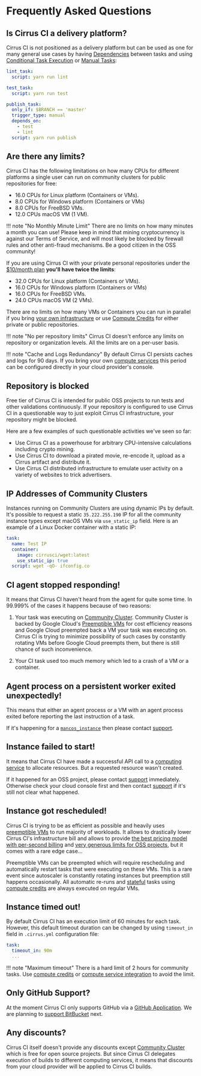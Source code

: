 # Frequently Asked Questions

## Is Cirrus CI a delivery platform?

Cirrus CI is not positioned as a delivery platform but can be used as one for many general use cases by having 
[Dependencies](guide/writing-tasks.md#dependencies) between tasks and using [Conditional Task Execution](guide/writing-tasks.md#conditional-task-execution)
or [Manual Tasks](guide/writing-tasks.md#manual-tasks):

```yaml
lint_task:
  script: yarn run lint

test_task:
  script: yarn run test

publish_task:
  only_if: $BRANCH == 'master'
  trigger_type: manual
  depends_on: 
    - test
    - lint
  script: yarn run publish
```

## Are there any limits?

Cirrus CI has the following limitations on how many CPUs for different platforms a single user can run on community clusters
for public repositories for free:

* 16.0 CPUs for Linux platform (Containers or VMs).
* 8.0 CPUs for Windows platform (Containers or VMs)
* 8.0 CPUs for FreeBSD VMs.
* 12.0 CPUs macOS VM (1 VM).

!!! note "No Monthly Minute Limit"
    There are no limits on how many minutes a month you can use! Please keep in mind that mining cryptocurrency is against our Terms of Service, and will most likely be blocked by firewall rules and other anti-fraud mechanisms. Be a good citizen in the OSS community!

If you are using Cirrus CI with your private personal repositories under the [$10/month plan](https://github.com/marketplace/cirrus-ci/plan/MDIyOk1hcmtldHBsYWNlTGlzdGluZ1BsYW45OTI=#pricing-and-setup)
**you'll have twice the limits**:

* 32.0 CPUs for Linux platform (Containers or VMs).
* 16.0 CPUs for Windows platform (Containers or VMs)
* 16.0 CPUs for FreeBSD VMs.
* 24.0 CPUs macOS VM (2 VMs).

There are no limits on how many VMs or Containers you can run in parallel if you bring [your own infrastructure](guide/supported-computing-services.md)
or use [Compute Credits](pricing.md#compute-credits) for either private or public repositories.

!!! note "No per repository limits"
    Cirrus CI doesn't enforce any limits on repository or organization levels. All the limits are on a per-user basis.
    
!!! note "Cache and Logs Redundancy"
    By default Cirrus CI persists caches and logs for 90 days. If you bring your own [compute services](guide/supported-computing-services.md)
    this period can be configured directly in your cloud provider's console.

## Repository is blocked

Free tier of Cirrus CI is intended for public OSS projects to run tests and other validations continuously.
If your repository is configured to use Cirrus CI in a questionable way to just exploit Cirrus CI infrastructure,
your repository might be blocked.

Here are a few examples of such questionable activities we've seen so far:

* Use Cirrus CI as a powerhouse for arbitrary CPU-intensive calculations including crypto mining.
* Use Cirrus CI to download a pirated movie, re-encode it, upload as a Cirrus artifact and distribute it.
* Use Cirrus CI distributed infrastructure to emulate user activity on a variety of websites to trick advertisers.

## IP Addresses of Community Clusters

Instances running on Community Clusters are using dynamic IPs by default. It's possible to request
a static `35.222.255.190` IP for all the community instance types except macOS VMs via `use_static_ip` field.
Here is an example of a Linux Docker container with a static IP:

```yaml
task:
  name: Test IP
  container:
    image: cirrusci/wget:latest
    use_static_ip: true
  script: wget -qO- ifconfig.co
```

## CI agent stopped responding!

It means that Cirrus CI haven't heard from the agent for quite some time. In 99.999% of the cases 
it happens because of two reasons:

1. Your task was executing on [Community Cluster](guide/supported-computing-services.md#community-cluster). Community Cluster 
   is backed by Google Cloud's [Preemptible VMs](https://cloud.google.com/preemptible-vms/) for cost efficiency reasons and
   Google Cloud preempted back a VM your task was executing on. Cirrus CI is trying to minimize possibility of such cases 
   by constantly rotating VMs before Google Cloud preempts them, but there is still chance of such inconvenience.

2. Your CI task used too much memory which led to a crash of a VM or a container.

## Agent process on a persistent worker exited unexpectedly!

This means that either an agent process or a VM with an agent process exited before reporting the last instruction of a task.

If it's happening for a [`mancos_instance`](guide/macOS.md) then please contact [support](support.md).

## Instance failed to start!

It means that Cirrus CI have made a successful API call to a [computing service](guide/supported-computing-services.md) 
to allocate resources. But a requested resource wasn't created. 

If it happened for an OSS project, please contact [support](support.md) immediately. Otherwise check your cloud console first 
and then contact [support](support.md) if it's still not clear what happened. 

## Instance got rescheduled!

Cirrus CI is trying to be as efficient as possible and heavily uses [preemptible VMs](https://cloud.google.com/preemptible-vms/) to run majority
of workloads. It allows to drastically lower Cirrus CI's infrastructure bill and allows to provide [the best pricing model with per-second billing](pricing.md)
and [very generous limits for OSS projects](#are-there-any-limits), but it comes with a rare edge case... 

Preemptible VMs can be preempted which will require rescheduling and automatically restart tasks that were executing on these VMs. 
This is a rare event since autoscaler is constantly rotating instances but preemption still happens occasionally. 
All automatic re-runs and [stateful](guide/writing-tasks.md#stateful-tasks) tasks using [compute credits](pricing.md#compute-credits)
are always executed on regular VMs.

## Instance timed out!

By default Cirrus CI has an execution limit of 60 minutes for each task. However, this default timeout duration can be changed
by using `timeout_in` field in `.cirrus.yml` configuration file:

```yaml
task: 
  timeout_in: 90m
  ...
```

!!! note "Maximum timeout"
    There is a hard limit of 2 hours for community tasks. Use [compute credits](pricing.md#compute-credits) or
    [compute service integration](guide/supported-computing-services.md) to avoid the limit.

## Only GitHub Support?

At the moment Cirrus CI only supports GitHub via a [GitHub Application](https://github.com/apps/cirrus-ci). We are planning
to [support BitBucket](https://github.com/cirruslabs/cirrus-ci-docs/issues/9) next. 

## Any discounts?

Cirrus CI itself doesn't provide any discounts except [Community Cluster](guide/supported-computing-services.md#community-cluster) 
which is free for open source projects. But since Cirrus CI delegates execution of builds to different computing services,
it means that discounts from your cloud provider will be applied to Cirrus CI builds.
